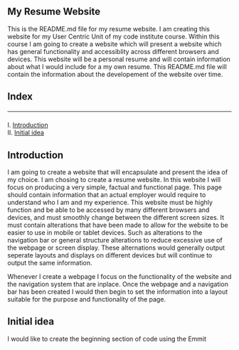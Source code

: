 ## My Resume Website
This is the README.md file for my resume website. I am creating this website for my User Centric Unit of my code institute course.
Within this course I am going to create a website which will present a website which has general functionality and accessiblity across different browsers and devices.
This website will be a personal resume and will contain information about what I would include for a my own resume.
This README.md file will contain the information about the developement of the website over time.
<br>
## Index <hr>
I.   [Introduction](#introduction) <br>
II.  [Initial idea](#example)
<br>
<a name="introduction"></a>
## Introduction
I am going to create a website that will encapsulate and present the idea of my choice. I am chosing to create a resume website.
In this website I will focus on producing a very simple, factual and functional page.
This page should contain information that an actual employer would require to understand who I am and my experience.
This website must be highly function and be able to be accessed by many different browsers and devices, and must smoothly change between the different screen sizes.
It must contain alterations that have been made to allow for the website to be easier to use in mobile or tablet devices.
Such as alterations to the navigation bar or general structure alterations to reduce excessive use of the webpage or screen display.
These alternations would generally output seperate layouts and displays on different devices but will continue to output the same information.
<br>

Whenever I create a webpage I focus on the functionality of the website and the navigation system that are inplace.
Once the webpage and a navigation bar has been created I would then begin to set the information into a layout suitable for the purpose and functionality of the page.
<br>
## Initial idea
I would like to create the beginning section of code using the Emmit